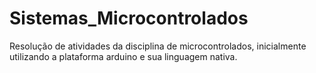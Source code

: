 # Sistemas_Microcontrolados
Resolução de atividades da disciplina de microcontrolados, inicialmente utilizando a plataforma arduino e sua linguagem nativa.
